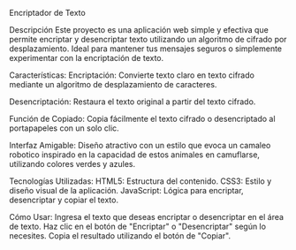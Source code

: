 Encriptador de Texto

Descripción
Este proyecto es una aplicación web simple y efectiva que permite encriptar y desencriptar texto utilizando un algoritmo de cifrado por desplazamiento. Ideal para mantener tus mensajes seguros o simplemente experimentar con la encriptación de texto.

Características:
Encriptación: Convierte texto claro en texto cifrado mediante un algoritmo de desplazamiento de caracteres.

Desencriptación: Restaura el texto original a partir del texto cifrado.

Función de Copiado: Copia fácilmente el texto cifrado o desencriptado al portapapeles con un solo clic.

Interfaz Amigable: Diseño atractivo con un estilo que evoca un camaleo robotico inspirado en la capacidad de estos animales en camuflarse, utilizando colores verdes y azules.

Tecnologías Utilizadas:
HTML5: Estructura del contenido.
CSS3: Estilo y diseño visual de la aplicación.
JavaScript: Lógica para encriptar, desencriptar y copiar el texto.

Cómo Usar:
Ingresa el texto que deseas encriptar o desencriptar en el área de texto.
Haz clic en el botón de "Encriptar" o "Desencriptar" según lo necesites.
Copia el resultado utilizando el botón de "Copiar".

